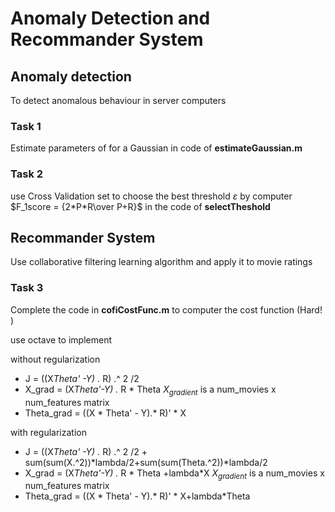 # Anomaly Detection and Recommander System


## Anomaly detection
To detect anomalous behaviour in server computers

### Task 1
Estimate parameters of for a Gaussian in code of __estimateGaussian.m__

### Task 2
use Cross Validation set to choose the best threshold $\varepsilon$ by computer $F_1score = {2*P*R\over P+R}$ in the code of __selectTheshold__

## Recommander System
Use collaborative filtering learning algorithm and apply it to movie ratings

### Task 3
Complete the code in __cofiCostFunc.m__ to computer the cost function (Hard! )

use octave to implement

without regularization
- J = ((X*Theta' -Y) .* R) .^ 2 /2 
- X_grad = (X*Theta'-Y) .* R * Theta $X_{gradient}$ is a num_movies x num_features matrix
- Theta_grad = ((X * Theta' - Y).* R)' * X

with regularization
  - J = ((X*Theta' -Y) .* R) .^ 2 /2 + sum(sum(X.^2))*lambda/2+sum(sum(Theta.^2))*lambda/2
- X_grad = (X*Theta'-Y) .* R * Theta +lambda*X $X_{gradient}$ is a num_movies x num_features matrix
- Theta_grad = ((X * Theta' - Y).* R)' * X+lambda*Theta